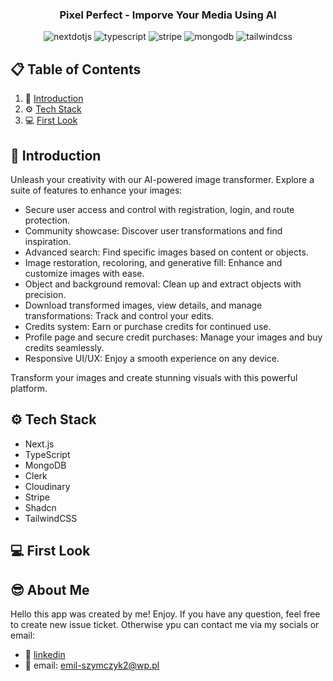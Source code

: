 <div align="center">

  <h3 align="center">Pixel Perfect - Imporve Your Media Using AI</h3>
  <div>
    <img src="https://img.shields.io/badge/-Next_JS-black?style=for-the-badge&logoColor=white&logo=nextdotjs&color=000000" alt="nextdotjs" />
    <img src="https://img.shields.io/badge/-TypeScript-black?style=for-the-badge&logoColor=white&logo=typescript&color=3178C6" alt="typescript" />
    <img src="https://img.shields.io/badge/-Stripe-black?style=for-the-badge&logoColor=white&logo=stripe&color=008CDD" alt="stripe" />
    <img src="https://img.shields.io/badge/-MongoDB-black?style=for-the-badge&logoColor=white&logo=mongodb&color=47A248" alt="mongodb" />
    <img src="https://img.shields.io/badge/-Tailwind_CSS-black?style=for-the-badge&logoColor=white&logo=tailwindcss&color=06B6D4" alt="tailwindcss" />
  </div>

</div>

## 📋 <a name="table">Table of Contents</a>

1. 📎 [Introduction](#introduction)
2. ⚙️ [Tech Stack](#tech-stack)
3. 💻 [First Look](#first-look)

## <a name="introduction">📎 Introduction</a>

Unleash your creativity with our AI-powered image transformer. Explore a suite
of features to enhance your images:

- Secure user access and control with registration, login, and route protection.
- Community showcase: Discover user transformations and find inspiration.
- Advanced search: Find specific images based on content or objects.
- Image restoration, recoloring, and generative fill: Enhance and customize
  images with ease.
- Object and background removal: Clean up and extract objects with precision.
- Download transformed images, view details, and manage transformations: Track
  and control your edits.
- Credits system: Earn or purchase credits for continued use.
- Profile page and secure credit purchases: Manage your images and buy credits
  seamlessly.
- Responsive UI/UX: Enjoy a smooth experience on any device.

Transform your images and create stunning visuals with this powerful platform.

## <a name="tech-stack">⚙️ Tech Stack</a>

- Next.js
- TypeScript
- MongoDB
- Clerk
- Cloudinary
- Stripe
- Shadcn
- TailwindCSS

## <a name="first-look">💻 First Look</a>

## <a name="about-me">😎 About Me</a>

Hello this app was created by me! Enjoy. If you have any question, feel free to
create new issue ticket. Otherwise ypu can contact me via my socials or email:

- 📱 <a href="https://www.linkedin.com/in/emil-szymczyk-209613209/">linkedin</a>
- 📧 email: emil-szymczyk2@wp.pl
